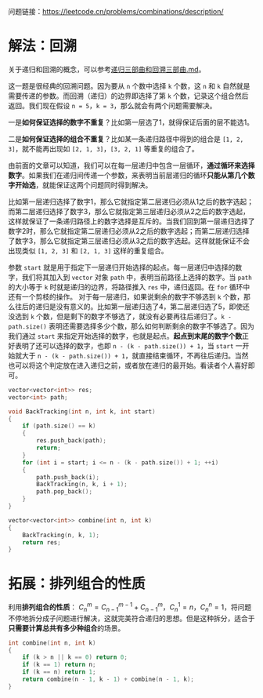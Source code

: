问题链接：https://leetcode.cn/problems/combinations/description/

# 解法：回溯

关于递归和回溯的概念，可以参考[递归三部曲和回溯三部曲.md](https://github.com/SakuraMayAi/Tricks-of-Programming/blob/main/Data%20Structure/%E9%80%92%E5%BD%92%E4%B8%89%E9%83%A8%E6%9B%B2%E5%92%8C%E5%9B%9E%E6%BA%AF%E4%B8%89%E9%83%A8%E6%9B%B2.md)。

这一题是很经典的回溯问题。因为要从 `n` 个数中选择 `k` 个数，这 `n` 和 `k` 自然就是需要传递的参数。而回溯（递归）的边界即选择了第 `k` 个数，记录这个组合然后返回。我们现在假设 `n = 5`，`k = 3`，那么就会有两个问题需要解决。

一是**如何保证选择的数字不重复**？比如第一层选了1，就得保证后面的层不能选1。

二是**如何保证选择的组合不重复**？比如某一条递归路径中得到的组合是 `[1, 2, 3]`，就不能再出现如 `[2, 1, 3]`，`[3, 2, 1]` 等重复的组合了。

由前面的文章可以知道，我们可以在每一层递归中包含一层循环，**通过循环来选择数字**。如果我们在递归间传递一个参数，来表明当前层递归的循环**只能从第几个数字开始选**，就能保证这两个问题同时得到解决。

比如第一层递归选择了数字1，那么它就指定第二层递归必须从1之后的数字选起；而第二层递归选择了数字3，那么它就指定第三层递归必须从2之后的数字选起，这样就保证了一条递归路径上的数字选择是互斥的。当我们回到第一层递归选择了数字2时，那么它就指定第二层递归必须从2之后的数字选起；而第二层递归选择了数字3，那么它就指定第三层递归必须从3之后的数字选起。这样就能保证不会出现类似 `[1, 2, 3]` 和 `[2, 1, 3]` 这样的重复组合。

参数 `start` 就是用于指定下一层递归开始选择的起点。每一层递归中选择的数字，我们将其加入到 `vector` 对象 `path` 中，表明当前路径上选择的数字。当 `path` 的大小等于 `k` 时就是递归的边界，将路径推入 `res` 中，递归返回。在 `for` 循环中还有一个剪枝的操作。 对于每一层递归，如果说剩余的数字不够选到 `k` 个数，那么往后的递归是没有意义的。比如第一层递归选了4，第二层递归选了5，即使还没选到 `k` 个数，但是剩下的数字不够选了，就没有必要再往后递归了。`k - path.size()` 表明还需要选择多少个数，那么如何判断剩余的数字不够选了。因为我们通过 `start` 来指定开始选择的数字，也就是起点。**起点到末尾的数字个数**正好表明了还可以选择的数字，也即 `n - (k - path.size()) + 1`，当 `start` 一开始就大于 `n - (k - path.size()) + 1`，就直接结束循环，不再往后递归。当然也可以将这个判定放在进入递归之前，或者放在递归的最开始。看读者个人喜好即可。

```cpp
vector<vector<int>> res;
vector<int> path;

void BackTracking(int n, int k, int start)
{
    if (path.size() == k)
    {
        res.push_back(path);
        return;
    }
    for (int i = start; i <= n - (k - path.size()) + 1; ++i)
    {
        path.push_back(i);
        BackTracking(n, k, i + 1);
        path.pop_back();
    }
}

vector<vector<int>> combine(int n, int k)
{
    BackTracking(n, k, 1);
    return res;
}
```

# 拓展：排列组合的性质

利用**排列组合的性质**： $C_{n}^{m} =  C_{n - 1}^{m-1} + C_{n-1}^{m}，C_{n}^{1} = n，C_{n}^{n} = 1$，将问题不停地拆分成子问题进行解决，这就完美符合递归的思想。但是这种拆分，适合于**只需要计算总共有多少种组合**的场景。

```cpp
int combine(int n, int k)
{
    if (k > n || k == 0) return 0;
    if (k == 1) return n;
    if (k == n) return 1;
    return combine(n - 1, k - 1) + combine(n - 1, k);
}
```
